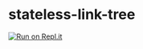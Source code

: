 # stateless-link-tree

[![Run on Repl.it](https://repl.it/badge/github/tibudiyanto/stateless-link-tree)](https://repl.it/github/tibudiyanto/stateless-link-tree)